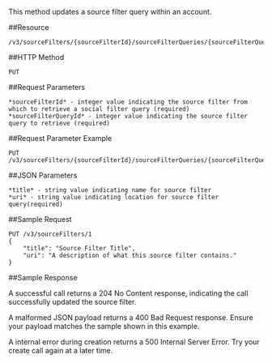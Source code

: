 This method updates a source filter query within an account.

##Resource

	/v3/sourceFilters/{sourceFilterId}/sourceFilterQueries/{sourceFilterQueryId}

##HTTP Method

	PUT

##Request Parameters

	*sourceFilterId* - integer value indicating the source filter from which to retrieve a social filter query (required)
	*sourceFilterQueryId* - integer value indicating the source filter query to retrieve (required)

##Request Parameter Example

	PUT /v3/sourceFilters/{sourceFilterId}/sourceFilterQueries/{sourceFilterQueryId}

##JSON Parameters

	*title* - string value indicating name for source filter
	*uri* - string value indicating location for source filter query(required)

##Sample Request
```	
PUT	/v3/sourceFilters/1
{
    "title": "Source Filter Title",
    "uri": "A description of what this source filter contains."
}
```

##Sample Response

A successful call returns a 204 No Content response, indicating the call successfully updated the source filter.

A malformed JSON payload returns a 400 Bad Request response. Ensure your payload matches the sample shown in this example.

A internal error during creation returns a 500 Internal Server Error. Try your create call again at a later time.